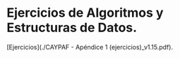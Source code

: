 # Ejercicios de Algoritmos y Estructuras de Datos.

[Ejercicios](./CAYPAF - Apéndice 1 (ejercicios)\_v1.15.pdf).
